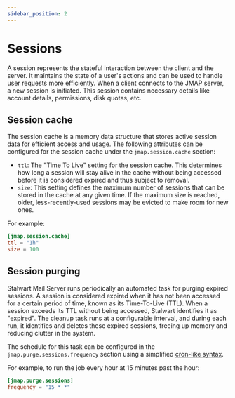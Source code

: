 ```yaml
---
sidebar_position: 2
---
```


# Sessions

A session represents the stateful interaction between the client and the server. It maintains the state of a user's actions and can be used to handle user requests more efficiently. When a client connects to the JMAP server, a new session is initiated. This session contains necessary details like account details, permissions, disk quotas, etc. 

## Session cache

The session cache is a memory data structure that stores active session data for efficient access and usage. The following attributes can be configured for the session cache under the `jmap.session.cache` section:

- `ttl`: The "Time To Live" setting for the session cache. This determines how long a session will stay alive in the cache without being accessed before it is considered expired and thus subject to removal.
- `size`: This setting defines the maximum number of sessions that can be stored in the cache at any given time. If the maximum size is reached, older, less-recently-used sessions may be evicted to make room for new ones.

For example:

```toml
[jmap.session.cache]
ttl = "1h"
size = 100
```

## Session purging

Stalwart Mail Server runs periodically an automated task for purging expired sessions. A session is considered expired when it has not been accessed for a certain period of time, known as its Time-To-Live (TTL). When a session exceeds its TTL without being accessed, Stalwart identifies it as "expired". The cleanup task runs at a configurable interval, and during each run, it identifies and deletes these expired sessions, freeing up memory and reducing clutter in the system.

The schedule for this task can be configured in the `jmap.purge.sessions.frequency` section using a simplified [cron-like syntax](/docs/configuration/overview/values/cron).

For example, to run the job every hour at 15 minutes past the hour:

```toml
[jmap.purge.sessions]
frequency = "15 * *"
```

